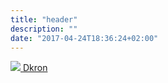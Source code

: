 ```yaml
---
title: "header"
description: ""
date: "2017-04-24T18:36:24+02:00"
---
```

<div class="brand">
  <a class="logo" href="/"><img src="/img/dkron-badge-bw.png"/> Dkron</a>
</div>
